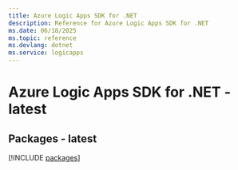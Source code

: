 ```yaml
---
title: Azure Logic Apps SDK for .NET
description: Reference for Azure Logic Apps SDK for .NET
ms.date: 06/18/2025
ms.topic: reference
ms.devlang: dotnet
ms.service: logicapps
---
```

# Azure Logic Apps SDK for .NET - latest
## Packages - latest
[!INCLUDE [packages](logic-apps-index.md)]